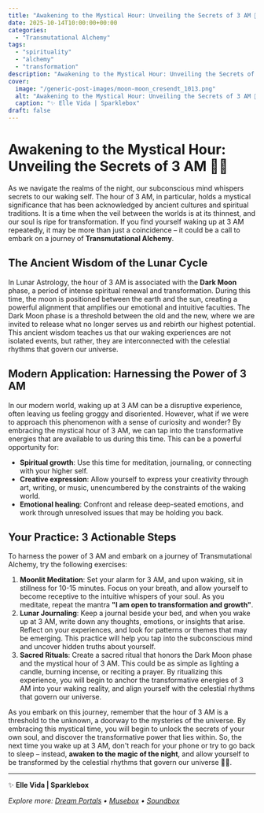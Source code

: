 ```yaml
---
title: "Awakening to the Mystical Hour: Unveiling the Secrets of 3 AM 🌙✨"
date: 2025-10-14T10:00:00+00:00
categories:
  - "Transmutational Alchemy"
tags:
  - "spirituality"
  - "alchemy"
  - "transformation"
description: "Awakening to the Mystical Hour: Unveiling the Secrets of 3 AM 🌙✨"
cover:
  image: "/generic-post-images/moon-moon_cresendt_1013.png"
  alt: "Awakening to the Mystical Hour: Unveiling the Secrets of 3 AM 🌙✨"
  caption: "✨ Elle Vida | Sparklebox"
draft: false
---
```


# Awakening to the Mystical Hour: Unveiling the Secrets of 3 AM 🌙✨

As we navigate the realms of the night, our subconscious mind whispers secrets to our waking self. The hour of 3 AM, in particular, holds a mystical significance that has been acknowledged by ancient cultures and spiritual traditions. It is a time when the veil between the worlds is at its thinnest, and our soul is ripe for transformation. If you find yourself waking up at 3 AM repeatedly, it may be more than just a coincidence – it could be a call to embark on a journey of **Transmutational Alchemy**.

## The Ancient Wisdom of the Lunar Cycle
In Lunar Astrology, the hour of 3 AM is associated with the **Dark Moon** phase, a period of intense spiritual renewal and transformation. During this time, the moon is positioned between the earth and the sun, creating a powerful alignment that amplifies our emotional and intuitive faculties. The Dark Moon phase is a threshold between the old and the new, where we are invited to release what no longer serves us and rebirth our highest potential. This ancient wisdom teaches us that our waking experiences are not isolated events, but rather, they are interconnected with the celestial rhythms that govern our universe.

## Modern Application: Harnessing the Power of 3 AM
In our modern world, waking up at 3 AM can be a disruptive experience, often leaving us feeling groggy and disoriented. However, what if we were to approach this phenomenon with a sense of curiosity and wonder? By embracing the mystical hour of 3 AM, we can tap into the transformative energies that are available to us during this time. This can be a powerful opportunity for:
* **Spiritual growth**: Use this time for meditation, journaling, or connecting with your higher self.
* **Creative expression**: Allow yourself to express your creativity through art, writing, or music, unencumbered by the constraints of the waking world.
* **Emotional healing**: Confront and release deep-seated emotions, and work through unresolved issues that may be holding you back.

## Your Practice: 3 Actionable Steps
To harness the power of 3 AM and embark on a journey of Transmutational Alchemy, try the following exercises:

1. **Moonlit Meditation**: Set your alarm for 3 AM, and upon waking, sit in stillness for 10-15 minutes. Focus on your breath, and allow yourself to become receptive to the intuitive whispers of your soul. As you meditate, repeat the mantra **"I am open to transformation and growth"**.
2. **Lunar Journaling**: Keep a journal beside your bed, and when you wake up at 3 AM, write down any thoughts, emotions, or insights that arise. Reflect on your experiences, and look for patterns or themes that may be emerging. This practice will help you tap into the subconscious mind and uncover hidden truths about yourself.
3. **Sacred Rituals**: Create a sacred ritual that honors the Dark Moon phase and the mystical hour of 3 AM. This could be as simple as lighting a candle, burning incense, or reciting a prayer. By ritualizing this experience, you will begin to anchor the transformative energies of 3 AM into your waking reality, and align yourself with the celestial rhythms that govern our universe.

As you embark on this journey, remember that the hour of 3 AM is a threshold to the unknown, a doorway to the mysteries of the universe. By embracing this mystical time, you will begin to unlock the secrets of your own soul, and discover the transformative power that lies within. So, the next time you wake up at 3 AM, don't reach for your phone or try to go back to sleep – instead, **awaken to the magic of the night**, and allow yourself to be transformed by the celestial rhythms that govern our universe 🌃💫.

---

✨ **Elle Vida | Sparklebox**

*Explore more: [Dream Portals](/the-dreamtoolkit/) • [Musebox](/musebox-dreams/) • [Soundbox](/soundbox/)*
